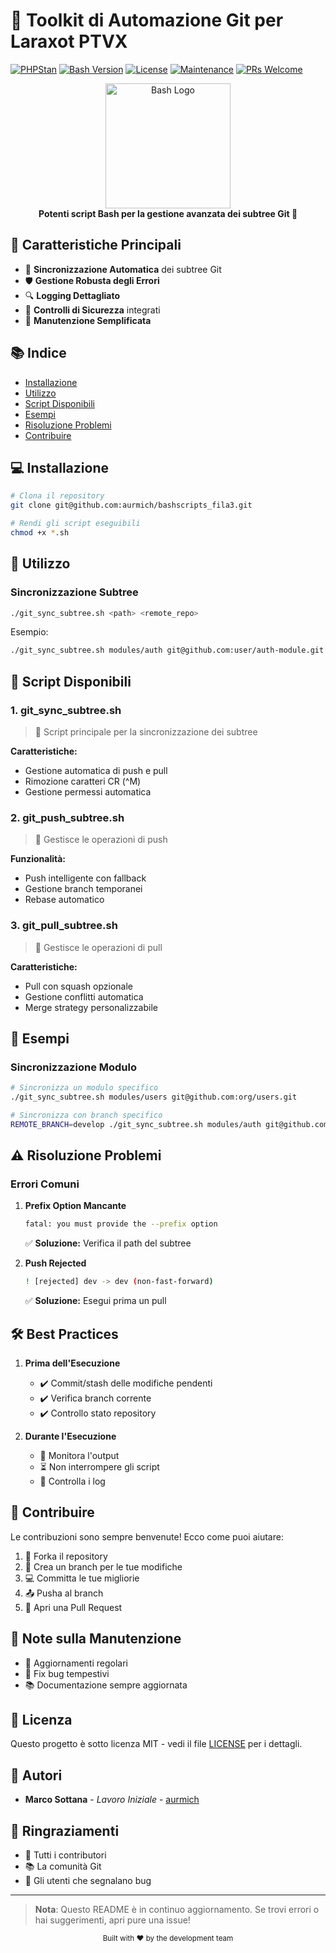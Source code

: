 # 🚀 Toolkit di Automazione Git per Laraxot PTVX

[![PHPStan](https://img.shields.io/badge/PHPStan-Level%209-brightgreen.svg?style=for-the-badge&logo=php&logoColor=white)](../docs/phpstan/ANALISI_MODULI_PHPSTAN.md)
[![Bash Version](https://img.shields.io/badge/Bash-5.0%2B-brightgreen.svg)](https://www.gnu.org/software/bash/)
[![License](https://img.shields.io/badge/License-MIT-blue.svg)](LICENSE)
[![Maintenance](https://img.shields.io/badge/Maintained%3F-yes-green.svg)](https://github.com/aurmich/bashscripts_fila3)
[![PRs Welcome](https://img.shields.io/badge/PRs-welcome-brightgreen.svg)](http://makeapullrequest.com)

<div align="center">
  <img src="https://raw.githubusercontent.com/odb/official-bash-logo/master/assets/Logos/Icons/PNG/512x512.png" width="200" alt="Bash Logo"/>
  <br/>
  <strong>Potenti script Bash per la gestione avanzata dei subtree Git 🌳</strong>
</div>

## 🌟 Caratteristiche Principali

- 🔄 **Sincronizzazione Automatica** dei subtree Git
- 🛡️ **Gestione Robusta degli Errori**
- 🔍 **Logging Dettagliato**
- 🚦 **Controlli di Sicurezza** integrati
- 🔧 **Manutenzione Semplificata**

## 📚 Indice

- [Installazione](#-installazione)
- [Utilizzo](#-utilizzo)
- [Script Disponibili](#-script-disponibili)
- [Esempi](#-esempi)
- [Risoluzione Problemi](#-risoluzione-problemi)
- [Contribuire](#-contribuire)

## 💻 Installazione

```bash
# Clona il repository
git clone git@github.com:aurmich/bashscripts_fila3.git

# Rendi gli script eseguibili
chmod +x *.sh
```

## 🚀 Utilizzo

### Sincronizzazione Subtree
```bash
./git_sync_subtree.sh <path> <remote_repo>
```

Esempio:
```bash
./git_sync_subtree.sh modules/auth git@github.com:user/auth-module.git
```

## 📜 Script Disponibili

### 1. git_sync_subtree.sh
> 🎯 Script principale per la sincronizzazione dei subtree

**Caratteristiche:**
- Gestione automatica di push e pull
- Rimozione caratteri CR (^M)
- Gestione permessi automatica

### 2. git_push_subtree.sh
> 🔼 Gestisce le operazioni di push

**Funzionalità:**
- Push intelligente con fallback
- Gestione branch temporanei
- Rebase automatico

### 3. git_pull_subtree.sh
> 🔽 Gestisce le operazioni di pull

**Caratteristiche:**
- Pull con squash opzionale
- Gestione conflitti automatica
- Merge strategy personalizzabile

## 🎯 Esempi

### Sincronizzazione Modulo
```bash
# Sincronizza un modulo specifico
./git_sync_subtree.sh modules/users git@github.com:org/users.git

# Sincronizza con branch specifico
REMOTE_BRANCH=develop ./git_sync_subtree.sh modules/auth git@github.com:org/auth.git
```

## ⚠️ Risoluzione Problemi

### Errori Comuni

1. **Prefix Option Mancante**
   ```bash
   fatal: you must provide the --prefix option
   ```
   ✅ **Soluzione:** Verifica il path del subtree

2. **Push Rejected**
   ```bash
   ! [rejected] dev -> dev (non-fast-forward)
   ```
   ✅ **Soluzione:** Esegui prima un pull

## 🛠️ Best Practices

1. **Prima dell'Esecuzione**
   - ✔️ Commit/stash delle modifiche pendenti
   - ✔️ Verifica branch corrente
   - ✔️ Controllo stato repository

2. **Durante l'Esecuzione**
   - 👀 Monitora l'output
   - ⏳ Non interrompere gli script
   - 📝 Controlla i log

## 🤝 Contribuire

Le contribuzioni sono sempre benvenute! Ecco come puoi aiutare:

1. 🍴 Forka il repository
2. 🔧 Crea un branch per le tue modifiche
3. 💻 Committa le tue migliorie
4. 📤 Pusha al branch
5. 🔄 Apri una Pull Request

## 📝 Note sulla Manutenzione

- 🔄 Aggiornamenti regolari
- 🐛 Fix bug tempestivi
- 📚 Documentazione sempre aggiornata

## 📜 Licenza

Questo progetto è sotto licenza MIT - vedi il file [LICENSE](LICENSE) per i dettagli.

## 👥 Autori

- **Marco Sottana** - *Lavoro Iniziale* - [aurmich](https://github.com/aurmich)

## 🙏 Ringraziamenti

- 🌟 Tutti i contributori
- 📚 La comunità Git
- 🔧 Gli utenti che segnalano bug

---

> **Nota**: Questo README è in continuo aggiornamento. Se trovi errori o hai suggerimenti, apri pure una issue!

<div align="center">
  <sub>Built with ❤️ by the development team</sub>
</div>
